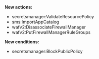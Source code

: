 **New actions:**

- secretsmanager:ValidateResourcePolicy
- sms:ImportAppCatalog
- wafv2:DisassociateFirewallManager
- wafv2:PutFirewallManagerRuleGroups

**New conditions:**

- secretsmanager:BlockPublicPolicy

